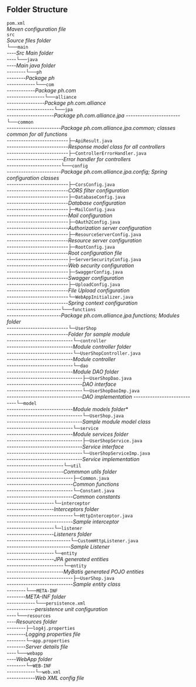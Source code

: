 ## Folder Structure

`pom.xml`  
*Maven configuration file*  
`src`  
*Source files folder*  
└──`main`  
----*Src Main folder*  
----└──`java`  
----*Main java folder*  
--------└──`ph`  
--------*Package ph*  
------------└──`com`  
------------*Package ph.com*  
----------------└──`alliance`  
----------------*Package ph.com.alliance*  
--------------------└──`jpa`  
--------------------*Package ph.com.alliance.jpa* 
-----------------------└──`common`  
-----------------------*Package ph.com.alliance.jpa.common; classes common for all functions*  
--------------------------├─`ApiResult.java`  
--------------------------*Response model class for all controllers*  
--------------------------├─`ControllerErrorHandler.java`  
------------------------*Error handler for controllers*  
-----------------------└──`config`  
-----------------------*Package ph.com.alliance.jpa.config; Spring configuration classes*  
--------------------------├─`CorsConfig.java`  
--------------------------*CORS filter configuration*  
--------------------------├─`DatabaseConfig.java`  
--------------------------*Database configuration*  
--------------------------├─`MailConfig.java`  
--------------------------*Mail configuration*  
--------------------------├─`OAuth2Config.java`  
--------------------------*Authorization server configuration*  
--------------------------├─`ResourceServerConfig.java`  
--------------------------*Resource server configuration*  
--------------------------├─`RootConfig.java`  
--------------------------*Root configuration file*  
--------------------------├─`ServerSecurityConfig.java`  
--------------------------*Web security configuration*  
--------------------------├─`SwaggerConfig.java`  
--------------------------*Swagger configuration*  
--------------------------├─`UploadConfig.java`  
--------------------------*File Upload configuration*  
--------------------------└─`WebAppInitializer.java`  
--------------------------*Spring context configuration*  
-----------------------└──`functions`  
-----------------------*Package ph.com.alliance.jpa.functions; Modules folder*  
--------------------------└─`UserShop`  
--------------------------*Folder for sample module*  
----------------------------└─`controller`  
----------------------------*Module controller folder*  
----------------------------└─`UserShopController.java`  
----------------------------*Module controller*  
----------------------------└─`dao`  
----------------------------*Module DAO folder*  
--------------------------------├─`UserShopDao.java`  
--------------------------------*DAO interface*  
--------------------------------└─`UserShopDaoImp.java`  
--------------------------------*DAO implementation*
----------------------------└─`model`  
----------------------------*Module models folder**  
--------------------------------└─`UserShop.java`  
--------------------------------*Sample module model class*  
----------------------------└─`service`  
----------------------------*Module services folder*  
--------------------------------├─`UserShopService.java`  
--------------------------------*Service interface*  
--------------------------------└─`UserShopServiceImp.java`  
--------------------------------*Service implementation*  
------------------------└─`util`  
------------------------*Commmon utils folder*  
----------------------------├─`Common.java`  
----------------------------*Common functions*   
----------------------------└─`Constant.java`   
----------------------------*Common constants*  
--------------------└─`interceptor`  
--------------------*Interceptors folder*  
----------------------------└─`HttpInterceptor.java`  
----------------------------*Sample interceptor*  
--------------------└─`listener`   
--------------------*Listeners folder*  
---------------------------└─`CustomHttpListener.java`  
---------------------------*Sample Listener*  
--------------------└─`entity`  
--------------------*JPA generated entities*  
------------------------└─`entity`  
------------------------*MyBatis generated POJO entities*  
----------------------------├─`UserShop.java`  
----------------------------*Sample entity class*  
--------└──`META-INF`  
--------*META-INF folder*  
------------└──`persistence.xml`  
------------*persistence unit configuration*  
----└──`resources`  
----*Resources folder*  
--------├─`log4j.properties`  
--------*Logging properties file*  
--------└─`app.properties`  
--------*Server details file*  
----└──`webapp`  
----*WebApp folder*  
--------└─`WEB-INF`  
------------└─`web.xml`  
------------*Web XML config file*
